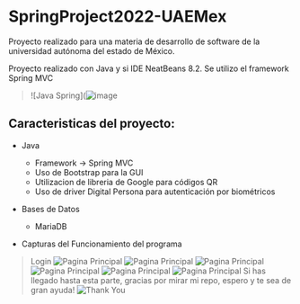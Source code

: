 # SpringProject2022-UAEMex
Proyecto realizado para una materia de desarrollo de software de la universidad autónoma del estado de México.

Proyecto realizado con Java y si IDE NeatBeans 8.2.
Se utilizo el framework Spring MVC

> ![Java Spring](![image](https://user-images.githubusercontent.com/89498777/195995768-df7773f3-b630-4abd-8f3d-929f3f41795e.png)

## Caracteristicas del proyecto: 

- Java
  - Framework -> Spring MVC
  - Uso de Bootstrap para la GUI
  - Utilizacion de libreria de Google para códigos QR
  - Uso de driver Digital Persona para autenticación por biométricos
- Bases de Datos
  - MariaDB
 
- Capturas del Funcionamiento del programa
> Login
![Pagina Principal](/screenshots/captura.PNG)
![Pagina Principal](/screenshots/captura1.PNG)
![Pagina Principal](/screenshots/captura2.PNG)
![Pagina Principal](/screenshots/captura3.PNG)
![Pagina Principal](/screenshots/captura4.PNG)
![Pagina Principal](/screenshots/captura5.PNG)
  > Si has llegado hasta esta parte, gracias por mirar mi repo, espero y te sea de gran ayuda!
> ![Thank You](https://cloudfront-us-east-1.images.arcpublishing.com/culturacolectiva/CXEJ7EGFWRDPJAJWWQU7RUTOLA.gif)
